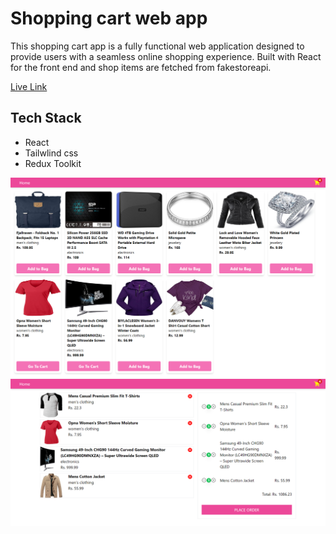 # Shopping cart web app
This shopping cart app is a fully functional web application designed to provide users with a seamless online shopping experience. Built with React for the front end and shop items are fetched from fakestoreapi. 

<a href="https://benevolent-lolly-07631e.netlify.app/">Live Link </a>

## Tech Stack
- React
- Tailwlind css
- Redux Toolkit

<img src="screenshots/1.png" >
<img src="screenshots/2.png" >
